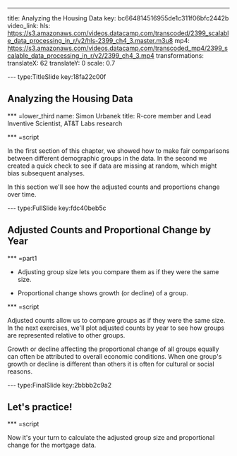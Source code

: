 ---
title: Analyzing the Housing Data
key: bc664814516955de1c311f06bfc2442b
video_link:
    hls: https://s3.amazonaws.com/videos.datacamp.com/transcoded/2399_scalable_data_processing_in_r/v2/hls-2399_ch4_3.master.m3u8
    mp4: https://s3.amazonaws.com/videos.datacamp.com/transcoded_mp4/2399_scalable_data_processing_in_r/v2/2399_ch4_3.mp4
transformations:
    translateX: 62
    translateY: 0
    scale: 0.7

--- type:TitleSlide key:18fa22c00f
## Analyzing the Housing Data

*** =lower_third
name: Simon Urbanek
title: R-core member and Lead Inventive Scientist, AT&T Labs research

*** =script

In the first section of this chapter, we showed how to make fair comparisons between different demographic groups in the data. In the second we created a quick check to see if data are missing at random, which might bias subsequent analyses.

In this section we'll see how the adjusted counts and proportions change over time.
 


--- type:FullSlide key:fdc40beb5c
## Adjusted Counts and Proportional Change by Year

*** =part1

- Adjusting group size lets you compare them as if they were the same size.

- Proportional change shows growth (or decline) of a group.

*** =script

Adjusted counts allow us to compare groups as if they were the same size. In the next exercises, we'll plot adjusted counts by year to see how groups are represented relative to other groups.

Growth or decline affecting the proportional change of all groups equally can often be attributed to overall economic conditions. When one group's growth or decline is different than others it is often for cultural or social reasons.



--- type:FinalSlide key:2bbbb2c9a2
## Let's practice!

*** =script

Now it's your turn to calculate the adjusted group size and proportional change for the mortgage data.
